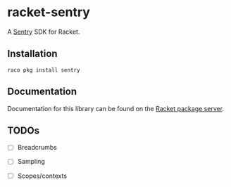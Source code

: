 # racket-sentry

A [Sentry] SDK for Racket.

## Installation

    raco pkg install sentry

## Documentation

Documentation for this library can be found on the [Racket package
server][docs].

## TODOs

* [ ] Breadcrumbs
* [ ] Sampling
* [ ] Scopes/contexts


[Sentry]: https://sentry.io
[docs]: https://docs.racket-lang.org/sentry@sentry-doc/index.html
